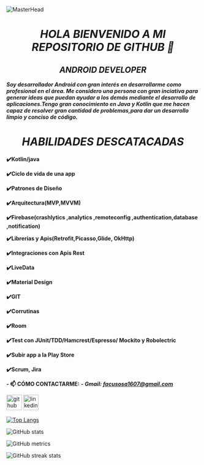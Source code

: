 ![MasterHead](https://1.bp.blogspot.com/-7A4WynwLsMw/XbBpCXG8fHI/AAAAAAAAMt4/uOa1bpLskYgrwGbllhSu2SDj_Mig8SXJQCLcBGAsYHQ/s1600/2000_600px.gif)
***<h1 align="center">HOLA BIENVENIDO A MI REPOSITORIO DE GITHUB 👋</h1>***
***<h2 align="center">ANDROID DEVELOPER</h2>***



***Soy desarrollador Android con gran interés en desarrollarme como profesional en el área. Me considero una persona con gran inciativa para generar ideas que puedan ayudar a los demás mediante el desarrollo de aplicaciones.Tengo gran conocimiento en Java y Kotlin que me hacen capaz de resolver gran cantidad de problemas,para dar un desarrollo limpio y conciso de código.***




***<h1 align="center">HABILIDADES DESCATACADAS</h1>***

**✔️Kotlin/java**

**✔️Ciclo de vida de una app**

**✔️Patrones de Diseño**

**✔️Arquitectura(MVP,MVVM)** 

**✔️Firebase(crashlytics ,analytics ,remoteconfig ,authentication,database ,notification)**

**✔️Librerias y Apis(Retrofit,Picasso,Glide, OkHttp)**

**✔️Integraciones con Apis Rest** 

**✔️LiveData** 

**✔️Material Design**

**✔️GIT**

**✔️Corrutinas**

**✔️Room**

**✔️Test con JUnit/TDD/Hamcrest/Espresso/
Mockito y Robolectric**

**✔️Subir app a la Play Store**

**✔️Scrum, Jira**


**- 📫 CÓMO CONTACTARME:** 
***- Gmail: facusosa1607@gmail.com***


[<img src='https://cdn.jsdelivr.net/npm/simple-icons@3.0.1/icons/github.svg' alt='github' height='40'>](https://github.com/FacuSosa)  [<img src='https://cdn.jsdelivr.net/npm/simple-icons@3.0.1/icons/linkedin.svg' alt='linkedin' height='40'>](https://www.linkedin.com/in/https://www.linkedin.com/in/sosafacundo//)  

[![Top Langs](https://github-readme-stats.vercel.app/api/top-langs/?username=FacuSosa)](https://github.com/anuraghazra/github-readme-stats)

![GitHub stats](https://github-readme-stats.vercel.app/api?username=FacuSosa&show_icons=true)  

![GitHub metrics](https://metrics.lecoq.io/FacuSosa)  

![GitHub streak stats](https://streak-stats.demolab.com/?user=FacuSosa)  

